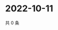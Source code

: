 # 2022-10-11

共 0 条

<!-- BEGIN WEIBO -->
<!-- 最后更新时间 Tue Oct 11 2022 07:01:59 GMT+0800 (China Standard Time) -->

<!-- END WEIBO -->
